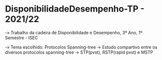 # DisponibilidadeDesempenho-TP - 2021/22
-» Trabalho da cadeira de Disponibilidade e Desempenho, 3º Ano, 1º Semestre - ISEC


-» Tema escolhido: Protocolos Spanning-tree
  -> Estudo compartivo entre os diversos protocolos spanning-tree
  -> STP(pvst), RSTP(rapid pvst) e MSTP
